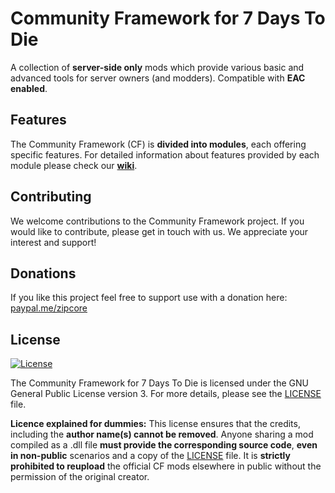 # Community Framework for 7 Days To Die

A collection of __server-side only__ mods which provide various basic and advanced tools for server owners (and modders). 
Compatible with __EAC enabled__.

## Features

The Community Framework (CF) is __divided into modules__, each offering specific features. 
For detailed information about features provided by each module please check our [__wiki__](LICENSE).

## Contributing
We welcome contributions to the Community Framework project. If you would like to contribute, please get in touch with us. We appreciate your interest and support!

## Donations
If you like this project feel free to support use with a donation here: [paypal.me/zipcore](https://paypal.me/zipcore)

## License

[![License](https://img.shields.io/badge/license-GPLv3-blue.svg)](LICENSE)

The Community Framework for 7 Days To Die is licensed under the GNU General Public License version 3. For more details, please see the [LICENSE](LICENSE) file.

__Licence explained for dummies:__
This license ensures that the credits, including the __author name(s) cannot be removed__. 
Anyone sharing a mod compiled as a .dll file __must provide the corresponding source code__, __even in non-public__ scenarios and a copy of the [LICENSE](LICENSE) file. 
It is __strictly prohibited to reupload__ the official CF mods elsewhere in public without the permission of the original creator.